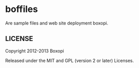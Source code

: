 boffiles============Are sample files and web site deployment boxopi.LICENSE---------Copyright 2012-2013 BoxopiReleased under the MIT and GPL (version 2 or later) Licenses.